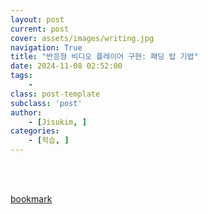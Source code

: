 ```yaml
---
layout: post
current: post
cover: assets/images/writing.jpg
navigation: True
title: "반응형 비디오 플레이어 구현: 패딩 탑 기법"
date: 2024-11-08 02:52:00
tags:
    - 
class: post-template
subclass: 'post'
author: 
    - [Jisukim, ]
categories:
    - [학습, ]
---
```

<br><br>

[bookmark](https://jskdev.vercel.app/docs/dev/VideoStreaming/2024-11-07-padding-top/)

